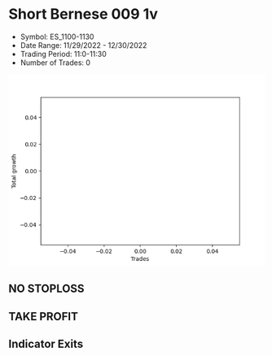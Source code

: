 # Short Bernese 009 1v 
- Symbol: ES_1100-1130
- Date Range: 11/29/2022 - 12/30/2022
- Trading Period: 11:0-11:30
- Number of Trades: 0

![Plot](ShortBernese0091vES_1100-1130.png)
## NO STOPLOSS














## TAKE PROFIT











## Indicator Exits

